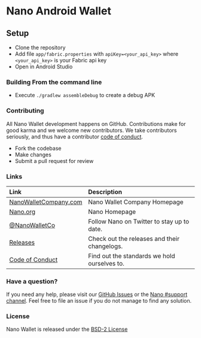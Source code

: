# Nano Android Wallet

## Setup

* Clone the repository
* Add file `app/fabric.properties` with `apiKey=<your_api_key>` where `<your_api_key>` is your Fabric api key
* Open in Android Studio

### Building From the command line

* Execute `./gradlew assembleDebug` to create a debug APK

### Contributing

All Nano Wallet development happens on GitHub. Contributions make for good karma and
we welcome new contributors. We take contributors seriously, and thus have a
contributor [code of conduct](CODE_OF_CONDUCT.md).

* Fork the codebase
* Make changes
* Submit a pull request for review

### Links

| Link | Description |
| :----- | :------ |
[NanoWalletCompany.com](https://nanowalletco.com/) | Nano Wallet Company Homepage
[Nano.org](https://nano.org/) | Nano Homepage
[@NanoWalletCo](https://twitter.com/nanowalletco) | Follow Nano on Twitter to stay up to date.
[Releases](https://github.com/nano-wallet-company/nano-wallet-android/releases) | Check out the releases and their changelogs.
[Code of Conduct](CODE_OF_CONDUCT.md) | Find out the standards we hold ourselves to.

### Have a question?

If you need any help, please visit our [GitHub Issues](https://github.com/nano-wallet-company/nano-wallet-android/issues) or the [Nano #support channel](https://chat.nano.org). Feel free to file an issue if you do not manage to find any solution.

### License

Nano Wallet is released under the [BSD-2 License](https://github.com/nano-wallet-company/nano-wallet-android/blob/master/LICENSE)
